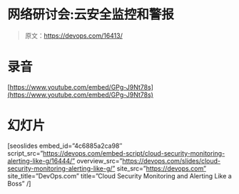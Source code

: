 # 网络研讨会:云安全监控和警报

> 原文：<https://devops.com/16413/>

# 录音

[https://www.youtube.com/embed/GPg-J9Nt78s](https://www.youtube.com/embed/GPg-J9Nt78s)

# 幻灯片

[seoslides embed_id=”4c6885a2ca98″ script_src=”https://devops.com/embed-script/cloud-security-monitoring-alerting-like-g/16444/” overview_src=”https://devops.com/slides/cloud-security-monitoring-alerting-like-g/” site_src=”https://devops.com” site_title=”DevOps.com” title=”Cloud Security Monitoring and Alerting Like a Boss” /]